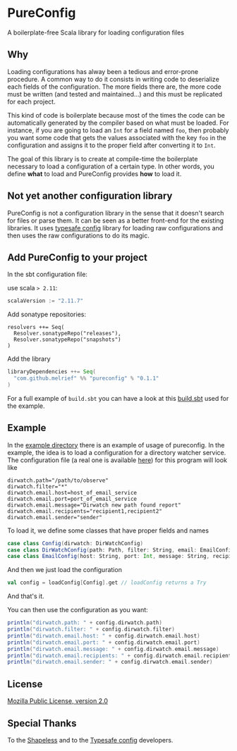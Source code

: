 # PureConfig
A boilerplate-free Scala library for loading configuration files


## Why
Loading configurations has alway been a tedious and error-prone procedure. A common way to do it
consists in writing code to deserialize each fields of the configuration. The more fields there are,
the more code must be written (and tested and maintained...) and this must be replicated for each project.

This kind of code is boilerplate because most of the times the code can be automatically generated by
the compiler based on what must be loaded. For instance, if you are going to load an `Int` for a field
named `foo`, then probably you want some code that gets the values associated with the key `foo` in
the configuration and assigns it to the proper field after converting it to `Int`.

The goal of this library is to create at compile-time the boilerplate necessary to load a configuration of a
certain type. In other words, you define **what** to load and PureConfig provides **how** to load it.


## Not yet another configuration library
PureConfig is not a configuration library in the sense that it doesn't search for files or parse them.
It can be seen as a better front-end for the existing libraries.
It uses [typesafe config](https://github.com/typesafehub/config) library for loading raw configurations and then
uses the raw configurations to do its magic.


## Add PureConfig to your project

In the sbt configuration file:

use scala `> 2.11`:

```scala
scalaVersion := "2.11.7"
```

Add sonatype repositories:

```
resolvers ++= Seq(
  Resolver.sonatypeRepo("releases"),
  Resolver.sonatypeRepo("snapshots")
)
```

Add the library

```scala
libraryDependencies ++= Seq(
  "com.github.melrief" %% "pureconfig" % "0.1.1"
)
```

For a full example of `build.sbt` you can have a look at this [build.sbt](https://github.com/melrief/pureconfig/blob/master/example/build.sbt)
used for the example.


## Example

In the [example directory](https://github.com/melrief/pureconfig/tree/master/example/src/main/scala/pureconfig/example)
there is an example of usage of pureconfig. In the example, the idea is to load a configuration for a directory
watcher service. The configuration file
(a real one is available [here](https://github.com/melrief/pureconfig/blob/master/example/src/main/resources/application.properties))
for this program will look like

```
dirwatch.path="/path/to/observe"
dirwatch.filter="*"
dirwatch.email.host=host_of_email_service
dirwatch.email.port=port_of_email_service
dirwatch.email.message="Dirwatch new path found report"
dirwatch.email.recipients="recipient1,recipient2"
dirwatch.email.sender="sender"
```

To load it, we define some classes that have proper fields and names

```scala
case class Config(dirwatch: DirWatchConfig)
case class DirWatchConfig(path: Path, filter: String, email: EmailConfig)
case class EmailConfig(host: String, port: Int, message: String, recipients: Set[String], sender: String)
```

And then we just load the configuration

```scala
val config = loadConfig[Config].get // loadConfig returns a Try
```

And that's it.

You can then use the configuration as you want:

```scala
println("dirwatch.path: " + config.dirwatch.path)
println("dirwatch.filter: " + config.dirwatch.filter)
println("dirwatch.email.host: " + config.dirwatch.email.host)
println("dirwatch.email.port: " + config.dirwatch.email.port)
println("dirwatch.email.message: " + config.dirwatch.email.message)
println("dirwatch.email.recipients: " + config.dirwatch.email.recipients)
println("dirwatch.email.sender: " + config.dirwatch.email.sender)
```


## License

[Mozilla Public License, version 2.0](https://github.com/melrief/pureconfig/blob/master/LICENSE)


## Special Thanks

To the [Shapeless](https://github.com/milessabin/shapeless) and to the [Typesafe config](https://github.com/typesafehub/config)
developers.
